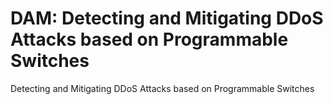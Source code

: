 # DAM: Detecting and Mitigating DDoS Attacks based on Programmable Switches
Detecting and Mitigating DDoS Attacks based on Programmable Switches
